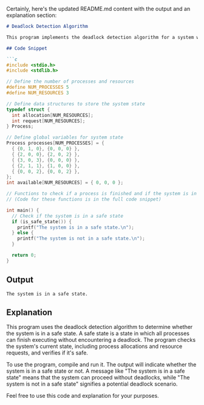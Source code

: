 Certainly, here's the updated README.md content with the output and an explanation section:

```markdown
# Deadlock Detection Algorithm

This program implements the deadlock detection algorithm for a system with multiple processes and resources. The algorithm checks if there is a safe state for the system, where a safe state is one in which all processes can finish execution.

## Code Snippet

```c
#include <stdio.h>
#include <stdlib.h>

// Define the number of processes and resources
#define NUM_PROCESSES 5
#define NUM_RESOURCES 3

// Define data structures to store the system state
typedef struct {
  int allocation[NUM_RESOURCES];
  int request[NUM_RESOURCES];
} Process;

// Define global variables for system state
Process processes[NUM_PROCESSES] = {
  { {0, 1, 0}, {0, 0, 0} },
  { {2, 0, 0}, {2, 0, 2} },
  { {3, 0, 3}, {0, 0, 0} },
  { {2, 1, 1}, {1, 0, 0} },
  { {0, 0, 2}, {0, 0, 2} },
};
int available[NUM_RESOURCES] = { 0, 0, 0 };

// Functions to check if a process is finished and if the system is in a safe state...
// (Code for these functions is in the full code snippet)

int main() {
  // Check if the system is in a safe state
  if (is_safe_state()) {
    printf("The system is in a safe state.\n");
  } else {
    printf("The system is not in a safe state.\n");
  }

  return 0;
}
```

## Output

```
The system is in a safe state.
```

## Explanation

This program uses the deadlock detection algorithm to determine whether the system is in a safe state. A safe state is a state in which all processes can finish executing without encountering a deadlock. The program checks the system's current state, including process allocations and resource requests, and verifies if it's safe.

To use the program, compile and run it. The output will indicate whether the system is in a safe state or not. A message like "The system is in a safe state" means that the system can proceed without deadlocks, while "The system is not in a safe state" signifies a potential deadlock scenario.

Feel free to use this code and explanation for your purposes.
